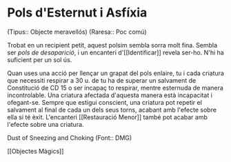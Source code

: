 # Pols d'Esternut i Asfíxia

(Tipus:: Objecte meravellós) (Raresa:: Poc comú)

Trobat en un recipient petit, aquest polsim sembla sorra molt fina. Sembla ser *pols de desaparició*, i un encanteri d'[[Identificar]] revela ser-ho. N'hi ha suficient per un sol ús.

Quan uses una acció per llençar un grapat del pols enlaire, tu i cada criatura que necessiti respirar a 30 u. de tu ha de superar un salvament de Constitució de CD 15 o ser incapaç to respirar, mentre esternuda de manera incontrolable. Una criatura afectada d'aquesta manera està incapacitat i ofegant-se. Sempre que estigui conscient, una criatura pot repetir el salvament al final de cada un dels seus torns, acabant amb l'efecte sobre ella si té èxit. L'encanteri [[Restauració Menor]] també pot acabar amb l'efecte sobre una criatura.

Dust of Sneezing and Choking (Font:: DMG)

[[Objectes Màgics]]